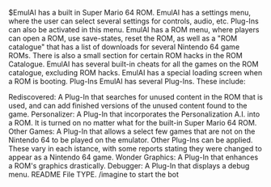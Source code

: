 $EmulAI has a built in Super Mario 64 ROM.
EmulAI has a settings menu, where the user can select several settings for controls, audio, etc. Plug-Ins can also be activated in this menu.
EmulAI has a ROM menu, where players can open a ROM, use save-states, reset the ROM, as well as a "ROM catalogue" that has a list of downloads for several Nintendo 64 game ROMs. There is also a small section for certain ROM hacks in the ROM Catalogue.
EmulAI has several built-in cheats for all the games on the ROM catalogue, excluding ROM hacks.
EmulAI has a special loading screen when a ROM is booting.
Plug-Ins
EmulAI has several Plug-Ins. These include:

Rediscovered: A Plug-In that searches for unused content in the ROM that is used, and can add finished versions of the unused content found to the game.
Personalizer: A Plug-In that incorporates the Personalization A.I. into a ROM. It is turned on no matter what for the built-in Super Mario 64 ROM.
Other Games: A Plug-In that allows a select few games that are not on the Nintendo 64 to be played on the emulator. Other Plug-Ins can be applied. These vary in each istance, with some reports stating they were changed to appear as a Nintendo 64 game.
Wonder Graphics: A Plug-In that enhances a ROM's graphics drastically.
Debugger: A Plug-In that displays a debug menu.
README File TYPE. /imagine to start the bot
